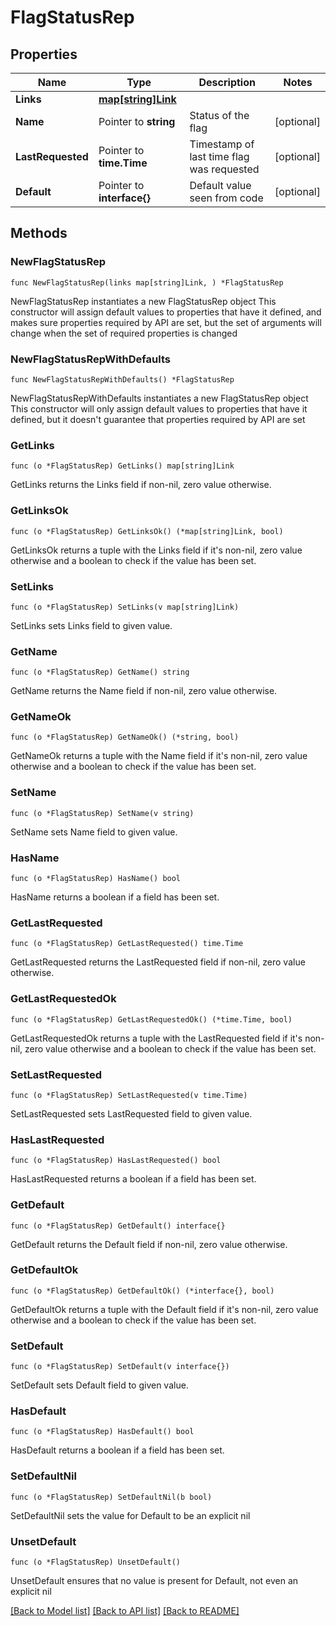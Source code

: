 # FlagStatusRep

## Properties

Name | Type | Description | Notes
------------ | ------------- | ------------- | -------------
**Links** | [**map[string]Link**](Link.md) |  | 
**Name** | Pointer to **string** | Status of the flag | [optional] 
**LastRequested** | Pointer to **time.Time** | Timestamp of last time flag was requested | [optional] 
**Default** | Pointer to **interface{}** | Default value seen from code | [optional] 

## Methods

### NewFlagStatusRep

`func NewFlagStatusRep(links map[string]Link, ) *FlagStatusRep`

NewFlagStatusRep instantiates a new FlagStatusRep object
This constructor will assign default values to properties that have it defined,
and makes sure properties required by API are set, but the set of arguments
will change when the set of required properties is changed

### NewFlagStatusRepWithDefaults

`func NewFlagStatusRepWithDefaults() *FlagStatusRep`

NewFlagStatusRepWithDefaults instantiates a new FlagStatusRep object
This constructor will only assign default values to properties that have it defined,
but it doesn't guarantee that properties required by API are set

### GetLinks

`func (o *FlagStatusRep) GetLinks() map[string]Link`

GetLinks returns the Links field if non-nil, zero value otherwise.

### GetLinksOk

`func (o *FlagStatusRep) GetLinksOk() (*map[string]Link, bool)`

GetLinksOk returns a tuple with the Links field if it's non-nil, zero value otherwise
and a boolean to check if the value has been set.

### SetLinks

`func (o *FlagStatusRep) SetLinks(v map[string]Link)`

SetLinks sets Links field to given value.


### GetName

`func (o *FlagStatusRep) GetName() string`

GetName returns the Name field if non-nil, zero value otherwise.

### GetNameOk

`func (o *FlagStatusRep) GetNameOk() (*string, bool)`

GetNameOk returns a tuple with the Name field if it's non-nil, zero value otherwise
and a boolean to check if the value has been set.

### SetName

`func (o *FlagStatusRep) SetName(v string)`

SetName sets Name field to given value.

### HasName

`func (o *FlagStatusRep) HasName() bool`

HasName returns a boolean if a field has been set.

### GetLastRequested

`func (o *FlagStatusRep) GetLastRequested() time.Time`

GetLastRequested returns the LastRequested field if non-nil, zero value otherwise.

### GetLastRequestedOk

`func (o *FlagStatusRep) GetLastRequestedOk() (*time.Time, bool)`

GetLastRequestedOk returns a tuple with the LastRequested field if it's non-nil, zero value otherwise
and a boolean to check if the value has been set.

### SetLastRequested

`func (o *FlagStatusRep) SetLastRequested(v time.Time)`

SetLastRequested sets LastRequested field to given value.

### HasLastRequested

`func (o *FlagStatusRep) HasLastRequested() bool`

HasLastRequested returns a boolean if a field has been set.

### GetDefault

`func (o *FlagStatusRep) GetDefault() interface{}`

GetDefault returns the Default field if non-nil, zero value otherwise.

### GetDefaultOk

`func (o *FlagStatusRep) GetDefaultOk() (*interface{}, bool)`

GetDefaultOk returns a tuple with the Default field if it's non-nil, zero value otherwise
and a boolean to check if the value has been set.

### SetDefault

`func (o *FlagStatusRep) SetDefault(v interface{})`

SetDefault sets Default field to given value.

### HasDefault

`func (o *FlagStatusRep) HasDefault() bool`

HasDefault returns a boolean if a field has been set.

### SetDefaultNil

`func (o *FlagStatusRep) SetDefaultNil(b bool)`

 SetDefaultNil sets the value for Default to be an explicit nil

### UnsetDefault
`func (o *FlagStatusRep) UnsetDefault()`

UnsetDefault ensures that no value is present for Default, not even an explicit nil

[[Back to Model list]](../README.md#documentation-for-models) [[Back to API list]](../README.md#documentation-for-api-endpoints) [[Back to README]](../README.md)


